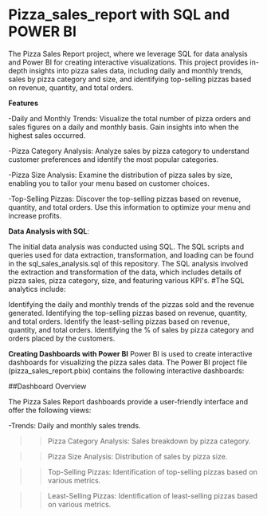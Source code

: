 # Pizza_sales_report with SQL and POWER BI
 The Pizza Sales Report project, where we leverage SQL for data analysis and Power BI for creating interactive visualizations. This project provides in-depth insights into pizza sales data, including daily and monthly trends, sales by pizza category and size, and identifying top-selling pizzas based on revenue, quantity, and total orders.
 
**Features**

-Daily and Monthly Trends: Visualize the total number of pizza orders and sales figures on a daily and monthly basis. Gain insights into when the highest sales occurred.

-Pizza Category Analysis: Analyze sales by pizza category to understand customer preferences and identify the most popular categories.

-Pizza Size Analysis: Examine the distribution of pizza sales by size, enabling you to tailor your menu based on customer choices.

-Top-Selling Pizzas: Discover the top-selling pizzas based on revenue, quantity, and total orders. Use this information to optimize your menu and increase profits.

**Data Analysis with SQL**:

The initial data analysis was conducted using SQL. The SQL scripts and queries used for data extraction, transformation, and loading can be found in the sql_sales_analysis.sql of this repository.
The SQL analysis involved the extraction and transformation of the data, which includes details of pizza sales, pizza category, size, and featuring various KPI's. 
#The SQL analytics include:

Identifying the daily and monthly trends of the pizzas sold and the revenue generated.
Identifying the top-selling pizzas based on revenue, quantity, and total orders.
Identify the least-selling pizzas based on revenue, quantity, and total orders.
Identifying the % of sales by pizza category and orders placed by the customers.

**Creating Dashboards with Power BI**
Power BI is used to create interactive dashboards for visualizing the pizza sales data. The Power BI project file (pizza_sales_report.pbix) contains the following interactive dashboards:

##Dashboard Overview

The Pizza Sales Report dashboards provide a user-friendly interface and offer the following views:

-Trends: Daily and monthly sales trends.

>>Pizza Category Analysis: Sales breakdown by pizza category.

>>Pizza Size Analysis: Distribution of sales by pizza size.

>>Top-Selling Pizzas: Identification of top-selling pizzas based on various metrics.

>>Least-Selling Pizzas: Identification of least-selling pizzas based on various metrics.



